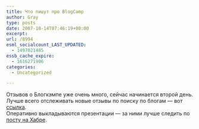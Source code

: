 ```yaml
---
title: Что пишут про BlogCamp
author: Gray
type: posts
date: 2007-10-14T07:46:19+00:00
excerpt:
url: /8994
esml_socialcount_LAST_UPDATED:
  - 1497021485
essb_cache_expire:
  - 1616271906
categories:
  - Uncategorized

---
```








Отзывов о Блогкэмпе уже очень много, сейчас начинается второй день.  
Лучше всего отслеживать новые отзывы по поиску по блогам &#8212; вот <a href="http://blogs.yandex.ru/search.xml?text=blogcamp%7C%E1%EB%EE%E3%EA%FD%EC%EF%7C%E1%EB%EE%E3%EA%E5%EC%EF" target="_blank">ссылка</a>.  
Оперативно выкладываются презентации &#8212; за ними лучше следить по <a href="http://habrahabr.ru/blog/blogosphere/27443.html" target="_blank">посту на Хабре</a>.